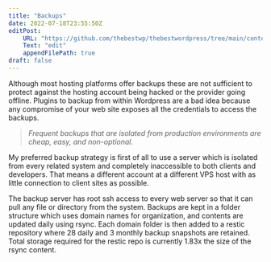 ```yaml
---
title: "Backups"
date: 2022-07-18T23:55:50Z
editPost:
    URL: "https://github.com/thebestwp/thebestwordpress/tree/main/content"
    Text: "edit"
    appendFilePath: true
draft: false
---
```


Although most hosting platforms offer backups these are not sufficient to protect against the hosting account being hacked or the provider going offline.
Plugins to backup from within Wordpress are a bad idea because any compromise of your web site exposes all the credentials to access the backups.

> *Frequent backups that are isolated from production environments are cheap, easy, and non-optional.*

My preferred backup strategy is first of all to use a server which is isolated from every related system and completely inaccessible to both clients and developers.
That means a different account at a different VPS host with as little connection to client sites as possible.

The backup server has root ssh access to every web server so that it can pull any file or directory from the system.
Backups are kept in a folder structure which uses domain names for organization, and contents are updated daily using rsync.
Each domain folder is then added to a restic repository where 28 daily and 3 monthly backup snapshots are retained.
Total storage required for the restic repo is currently 1.83x the size of the rsync content.

